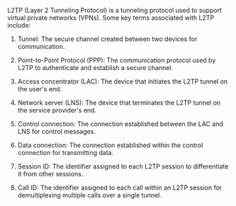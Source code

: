 L2TP (Layer 2 Tunneling Protocol) is a tunneling protocol used to support virtual private networks (VPNs). Some key terms associated with L2TP include:

1. Tunnel: The secure channel created between two devices for communication.

2. Point-to-Point Protocol (PPP): The communication protocol used by L2TP to authenticate and establish a secure channel.

3. Access concentrator (LAC): The device that initiates the L2TP tunnel on the user's end.

4. Network server (LNS): The device that terminates the L2TP tunnel on the service provider's end.

5. Control connection: The connection established between the LAC and LNS for control messages.

6. Data connection: The connection established within the control connection for transmitting data.

7. Session ID: The identifier assigned to each L2TP session to differentiate it from other sessions.

8. Call ID: The identifier assigned to each call within an L2TP session for demultiplexing multiple calls over a single tunnel.
